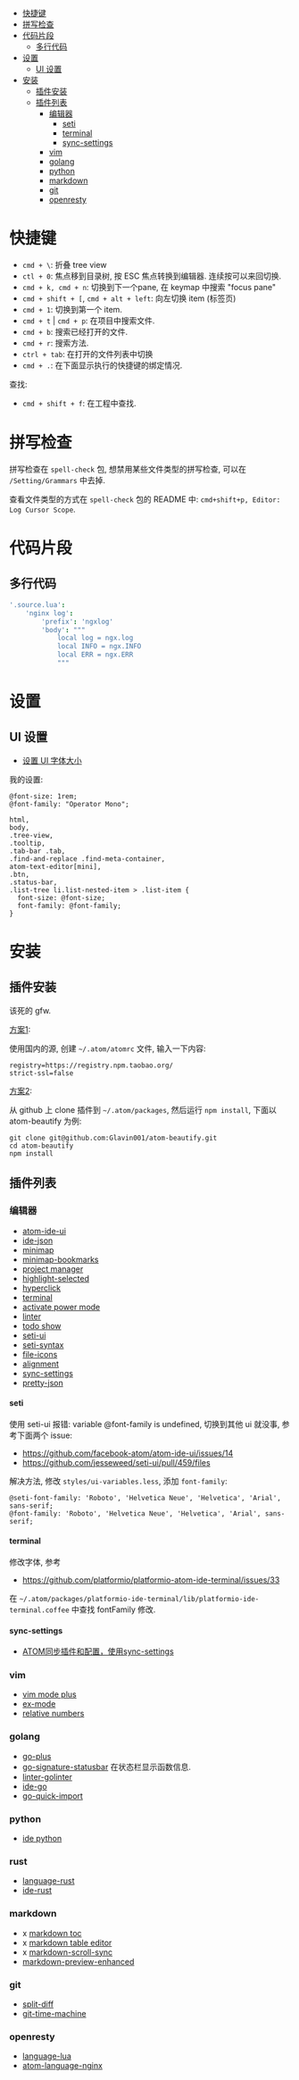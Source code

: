 
<!-- @import "[TOC]" {cmd="toc" depthFrom=1 depthTo=6 orderedList=false} -->
<!-- code_chunk_output -->

* [快捷键](#快捷键)
* [拼写检查](#拼写检查)
* [代码片段](#代码片段)
	* [多行代码](#多行代码)
* [设置](#设置)
	* [UI 设置](#ui-设置)
* [安装](#安装)
	* [插件安装](#插件安装)
	* [插件列表](#插件列表)
		* [编辑器](#编辑器)
			* [seti](#seti)
			* [terminal](#terminal)
			* [sync-settings](#sync-settings)
		* [vim](#vim)
		* [golang](#golang)
		* [python](#python)
		* [markdown](#markdown)
		* [git](#git)
		* [openresty](#openresty)

<!-- /code_chunk_output -->


# 快捷键
- `cmd + \`: 折叠 tree view
- `ctl + 0`: 焦点移到目录树, 按 ESC 焦点转换到编辑器. 连续按可以来回切换.
- `cmd + k, cmd + n`: 切换到下一个pane, 在 keymap 中搜索 "focus pane"
- `cmd + shift + [`, `cmd + alt + left`: 向左切换 item (标签页)
- `cmd + 1`: 切换到第一个 item.
- `cmd + t` | `cmd + p`: 在项目中搜索文件.
- `cmd + b`: 搜索已经打开的文件.
- `cmd + r`: 搜索方法.
- `ctrl + tab`: 在打开的文件列表中切换
- `cmd + .`: 在下面显示执行的快捷键的绑定情况.

查找:
- `cmd + shift + f`: 在工程中查找.




# 拼写检查

拼写检查在 `spell-check` 包, 想禁用某些文件类型的拼写检查, 可以在 `/Setting/Grammars` 中去掉.

查看文件类型的方式在 `spell-check` 包的 README 中: `cmd+shift+p, Editor: Log Cursor Scope`.


# 代码片段

## 多行代码

```cson
'.source.lua':
    'nginx log':
        'prefix': 'ngxlog'
        'body': """
            local log = ngx.log
            local INFO = ngx.INFO
            local ERR = ngx.ERR
            """
```


# 设置

## UI 设置
- [设置 UI 字体大小](https://github.com/atom/atom/issues/2530)

我的设置:

```less
@font-size: 1rem;
@font-family: "Operator Mono";

html,
body,
.tree-view,
.tooltip,
.tab-bar .tab,
.find-and-replace .find-meta-container,
atom-text-editor[mini],
.btn,
.status-bar,
.list-tree li.list-nested-item > .list-item {
  font-size: @font-size;
  font-family: @font-family;
}
```



# 安装

## 插件安装

该死的 gfw.

[方案1](http://blog.csdn.net/qianghaohao/article/details/52331432):

使用国内的源, 创建 `~/.atom/atomrc` 文件, 输入一下内容:

```
registry=https://registry.npm.taobao.org/  
strict-ssl=false
```

[方案2](https://www.zhihu.com/question/50859713/answer/153110096):

从 github 上 clone 插件到 `~/.atom/packages`, 然后运行 `npm install`, 下面以 atom-beautify 为例:

```
git clone git@github.com:Glavin001/atom-beautify.git
cd atom-beautify
npm install
```


## 插件列表

### 编辑器
- [atom-ide-ui](https://github.com/facebook-atom/atom-ide-ui)
- [ide-json](https://github.com/atom/ide-json)
- [minimap](https://github.com/atom-minimap/minimap)
- [minimap-bookmarks](https://github.com/atom-minimap/minimap-bookmarks)
- [project manager](https://github.com/danielbrodin/atom-project-manager)
- [highlight-selected](https://github.com/richrace/highlight-selected)
- [hyperclick](https://github.com/facebook-atom/hyperclick)
- [terminal](https://github.com/platformio/platformio-atom-ide-terminal)
- [activate power mode](https://github.com/JoelBesada/activate-power-mode)
- [linter](https://github.com/steelbrain/linter)
- [todo show](https://github.com/mrodalgaard/atom-todo-show)
- [seti-ui](https://github.com/jesseweed/seti-ui)
- [seti-syntax](https://github.com/jesseweed/seti-syntax)
- [file-icons](https://atom.io/packages/file-icons)
- [alignment](https://github.com/Freyskeyd/atom-alignment)
- [sync-settings](https://github.com/atom-community/sync-settings)
- [pretty-json](https://github.com/federomero/pretty-json)

#### seti

使用 seti-ui 报错: variable @font-family is undefined, 切换到其他 ui 就没事, 参考下面两个 issue:

- https://github.com/facebook-atom/atom-ide-ui/issues/14
- https://github.com/jesseweed/seti-ui/pull/459/files

解决方法, 修改 `styles/ui-variables.less`, 添加 `font-family`:

```less
@seti-font-family: 'Roboto', 'Helvetica Neue', 'Helvetica', 'Arial', sans-serif;
@font-family: 'Roboto', 'Helvetica Neue', 'Helvetica', 'Arial', sans-serif;
```


#### terminal

修改字体, 参考
- https://github.com/platformio/platformio-atom-ide-terminal/issues/33

在 `~/.atom/packages/platformio-ide-terminal/lib/platformio-ide-terminal.coffee` 中查找 fontFamily 修改.


#### sync-settings
- [ATOM同步插件和配置，使用sync-settings](http://www.jianshu.com/p/bd006b349d03)


### vim
- [vim mode plus](https://github.com/t9md/atom-vim-mode-plus)
- [ex-mode](https://github.com/lloeki/ex-mode)
- [relative numbers](https://github.com/justmoon/relative-numbers)


### golang
- [go-plus](https://github.com/joefitzgerald/go-plus)
- [go-signature-statusbar](https://github.com/wndhydrnt/go-signature-statusbar) 在状态栏显示函数信息.
- [linter-golinter](https://github.com/AtomLinter/linter-golinter)
- [ide-go](https://github.com/ckaznocha/ide-go)
- [go-quick-import](https://github.com/mastercactapus/atom-go-quick-import)


### python
- [ide python](https://github.com/lgeiger/ide-python)


### rust
- [language-rust](https://atom.io/packages/language-rust)
- [ide-rust](https://atom.io/packages/ide-rust)


### markdown
- x [markdown toc](https://github.com/nok/markdown-toc)
- x [markdown table editor](https://github.com/susisu/atom-markdown-table-editor)
- x [markdown-scroll-sync](https://github.com/vincentcn/markdown-scroll-sync)
- [markdown-preview-enhanced](https://github.com/shd101wyy/markdown-preview-enhanced)


### git
- [split-diff](https://github.com/mupchrch/split-diff)
- [git-time-machine](https://github.com/littlebee/git-time-machine)


### openresty
- [language-lua](https://github.com/FireZenk/language-lua)
- [atom-language-nginx](https://github.com/hnagato/atom-language-nginx)
